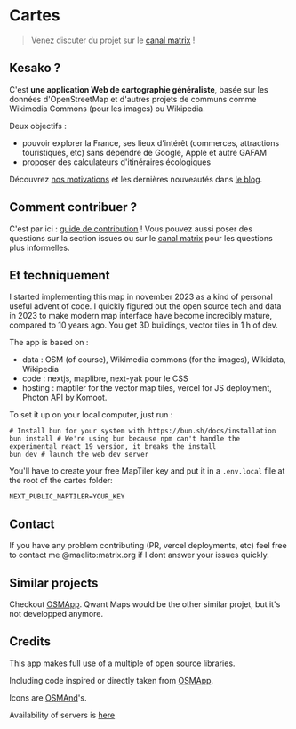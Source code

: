 # Cartes

> Venez discuter du projet sur le [canal matrix](https://matrix.to/#/#cartes:matrix.org) !

## Kesako ?

C'est **une application Web de cartographie généraliste**, basée sur les données d'OpenStreetMap et d'autres projets de communs comme Wikimedia Commons (pour les images) ou Wikipedia.

Deux objectifs :

-   pouvoir explorer la France, ses lieux d'intérêt (commerces, attractions touristiques, etc) sans dépendre de Google, Apple et autre GAFAM
-   proposer des calculateurs d'itinéraires écologiques

Découvrez [nos motivations](https://cartes.app/blog/un-beau-voyage) et les dernières nouveautés dans [le blog](https://cartes.app/blog).

## Comment contribuer ?

C'est par ici : [guide de contribution](https://github.com/cartesapp/cartes/blob/master/CONTRIBUTING.md) !
Vous pouvez aussi poser des questions sur la section issues ou sur le [canal matrix](https://matrix.to/#/#cartes:matrix.org) pour les questions plus informelles.

## Et techniquement

I started implementing this map in november 2023 as a kind of personal useful advent of code. I quickly figured out the open source tech and data in 2023 to make modern map interface have become incredibly mature, compared to 10 years ago. You get 3D buildings, vector tiles in 1 h of dev.

The app is based on :

-   data : OSM (of course), Wikimedia commons (for the images), Wikidata, Wikipedia
-   code : nextjs, maplibre, next-yak pour le CSS
-   hosting : maptiler for the vector map tiles, vercel for JS deployment, Photon API by Komoot.

To set it up on your local computer, just run :

```
# Install bun for your system with https://bun.sh/docs/installation
bun install # We're using bun because npm can't handle the experimental react 19 version, it breaks the install
bun dev # launch the web dev server
```

You'll have to create your free MapTiler key and put it in a `.env.local` file at the root of the cartes folder:

```
NEXT_PUBLIC_MAPTILER=YOUR_KEY
```

## Contact

If you have any problem contributing (PR, vercel deployments, etc) feel free to contact me @maelito:matrix.org if I dont answer your issues quickly.

## Similar projects

Checkout [OSMApp](https://github.com/zbycz/osmapp/issues/217). Qwant Maps would be the other similar projet, but it's not developped anymore.

## Credits

This app makes full use of a multiple of open source libraries.

Including code inspired or directly taken from [OSMApp](https://github.com/zbycz/osmapp).

Icons are [OSMAnd](https://github.com/osmandapp/OsmAnd-resources/)'s.


Availability of servers is [here](https://cava.cartes.app/status/cartes)
